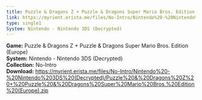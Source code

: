 ```yaml
---
title: Puzzle & Dragons Z + Puzzle & Dragons Super Mario Bros. Edition (Europe)
link: https://myrient.erista.me/files/No-Intro/Nintendo%20-%20Nintendo%203DS%20(Decrypted)/Puzzle%20&%20Dragons%20Z%20+%20Puzzle%20&%20Dragons%20Super%20Mario%20Bros.%20Edition%20(Europe).zip
type: single1
System: Nintendo - Nintendo 3DS (Decrypted)
---
```

<b>Game:</b> Puzzle & Dragons Z + Puzzle & Dragons Super Mario Bros. Edition (Europe)<br>
<b>System:</b> Nintendo - Nintendo 3DS (Decrypted)<br>
<b>Collection:</b> No-Intro<br>
<b>Download:</b> https://myrient.erista.me/files/No-Intro/Nintendo%20-%20Nintendo%203DS%20(Decrypted)/Puzzle%20&%20Dragons%20Z%20+%20Puzzle%20&%20Dragons%20Super%20Mario%20Bros.%20Edition%20(Europe).zip